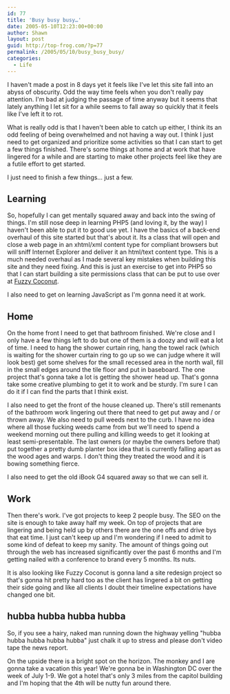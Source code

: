 ```yaml
---
id: 77
title: 'Busy busy busy…'
date: 2005-05-10T12:23:00+00:00
author: Shawn
layout: post
guid: http://top-frog.com/?p=77
permalink: /2005/05/10/busy_busy_busy/
categories:
  - Life
---
```

I haven't made a post in 8 days yet it feels like I've let this site fall into an abyss of obscurity. Odd the way time feels when you don't really pay attention. I'm bad at judging the passage of time anyway but it seems that lately anything I let sit for a while seems to fall away so quickly that it feels like I've left it to rot.

<!--more-->

What is really odd is that I haven't been able to catch up either, I think its an odd feeling of being overwhelmed and not having a way out. I think I just need to get organized and prioritize some activities so that I can start to get a few things finished. There's some things at home and at work that have lingered for a while and are starting to make other projects feel like they are a futile effort to get started.

I just need to finish a few things… just a few.

## Learning

So, hopefully I can get mentally squared away and back into the swing of things. I'm still nose deep in learning PHP5 (and loving it, by the way) I haven't been able to put it to good use yet. I have the basics of a back-end overhaul of this site started but that's about it. Its a class that will open and close a web page in an xhtml/xml content type for compliant browsers but will sniff Internet Explorer and deliver it an html/text content type. This is a much needed overhaul as I made several key mistakes when building this site and they need fixing. And this is just an exercise to get into PHP5 so that I can start building a site permissions class that can be put to use over at [Fuzzy Coconut](http://www.fuzzycoconut.com).

I also need to get on learning JavaScript as I'm gonna need it at work.

## Home

On the home front I need to get that bathroom finished. We're close and I only have a few things left to do but one of them is a doozy and will eat a lot of time. I need to hang the shower curtain ring, hang the towel rack (which is waiting for the shower curtain ring to go up so we can judge where it will look best) get some shelves for the small recessed area in the north wall, fill in the small edges around the tile floor and put in baseboard. The one project that's gonna take a lot is getting the shower head up. That's gonna take some creative plumbing to get it to work and be sturdy. I'm sure I can do it if I can find the parts that I think exist.

I also need to get the front of the house cleaned up. There's still remenants of the bathroom work lingering out there that need to get put away and / or thrown away. We also need to pull weeds next to the curb. I have no idea where all those fucking weeds came from but we'll need to spend a weekend morning out there pulling and killing weeds to get it looking at least semi-presentable. The last owners (or maybe the owners before that) put together a pretty dumb planter box idea that is currently falling apart as the wood ages and warps. I don't thing they treated the wood and it is bowing something fierce.

I also need to get the old iBook G4 squared away so that we can sell it.

## Work

Then there's work. I've got projects to keep 2 people busy. The SEO on the site is enough to take away half my week. On top of projects that are lingering and being held up by others there are the one offs and drive bys that eat time. I just can't keep up and I'm wondering if I need to admit to some kind of defeat to keep my sanity. The amount of things going out through the web has increased significantly over the past 6 months and I'm getting nailed with a conference to brand every 5 months. Its nuts.

It is also looking like Fuzzy Coconut is gonna land a site redesign project so that's gonna hit pretty hard too as the client has lingered a bit on getting their side going and like all clients I doubt their timeline expectations have changed one bit.

## hubba hubba hubba hubba

So, if you see a hairy, naked man running down the highway yelling "hubba hubba hubba hubba hubba" just chalk it up to stress and please don't video tape the news report.

On the upside there is a bright spot on the horizon. The monkey and I are gonna take a vacation this year! We're gonna be in Washington DC over the week of July 1-9. We got a hotel that's only 3 miles from the capitol building and I'm hoping that the 4th will be nutty fun around there.